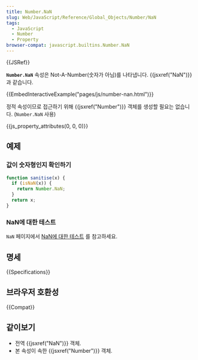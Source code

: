 ```yaml
---
title: Number.NaN
slug: Web/JavaScript/Reference/Global_Objects/Number/NaN
tags:
  - JavaScript
  - Number
  - Property
browser-compat: javascript.builtins.Number.NaN
---
```


{{JSRef}}

**`Number.NaN`** 속성은 Not-A-Number(숫자가 아님)를 나타냅니다. {{jsxref("NaN")}}과 같습니다.

{{EmbedInteractiveExample("pages/js/number-nan.html")}}

정적 속성이므로 접근하기 위해 {{jsxref("Number")}} 객체를 생성할 필요는 없습니다. (`Number.NaN` 사용)

{{js_property_attributes(0, 0, 0)}}

## 예제

### 값이 숫자형인지 확인하기

```js
function sanitise(x) {
  if (isNaN(x)) {
    return Number.NaN;
  }
  return x;
}
```

### NaN에 대한 테스트

`NaN` 페이지에서 [NaN에 대한 테스트](/ko/docs/Web/JavaScript/Reference/Global_Objects/NaN#testing_against_nan) 를 참고하세요.

## 명세

{{Specifications}}

## 브라우저 호환성

{{Compat}}

## 같이보기

- 전역 {{jsxref("NaN")}} 객체.
- 본 속성이 속한 {{jsxref("Number")}} 객체.
